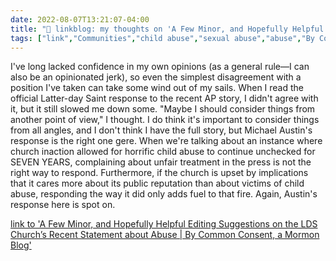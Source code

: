 ```yaml
---
date: 2022-08-07T13:21:07-04:00
title: "🔗 linkblog: my thoughts on 'A Few Minor, and Hopefully Helpful Editing Suggestions on the LDS Church’s Recent Statement about Abuse | By Common Consent, a Mormon Blog'"
tags: ["link","Communities","child abuse","sexual abuse","abuse","By Common Consent","The Church of Jesus Christ of Latter-day Saints","Mormonism"]
---
```

I've long lacked confidence in my own opinions (as a general rule—I can also be an opinionated jerk), so even the simplest disagreement with a position I've taken can take some wind out of my sails. When I read the official Latter-day Saint response to the recent AP story, I didn't agree with it, but it still slowed me down some. "Maybe I should consider things from another point of view," I thought. I do think it's important to consider things from all angles, and I don't think I have the full story, but Michael Austin's response is the right one gere. When we're talking about an instance where church inaction allowed for horrific child abuse to continue unchecked for SEVEN YEARS, complaining about unfair treatment in the press is not the right way to respond. Furthermore, if the church is upset by implications that it cares more about its public reputation than about victims of child abuse, responding the way it did only adds fuel to that fire. Again, Austin's response here is spot on.
 

[link to 'A Few Minor, and Hopefully Helpful Editing Suggestions on the LDS Church’s Recent Statement about Abuse | By Common Consent, a Mormon Blog'](https://bycommonconsent.com/2022/08/05/a-few-minor-and-hopefully-helpful-editing-suggestions-on-the-lds-churchs-recent-statement-about-abuse/)

